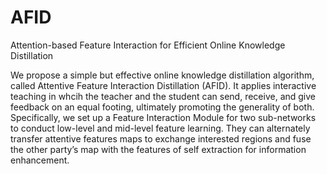 # AFID
Attention-based Feature Interaction for Efficient Online Knowledge Distillation 

We propose a simple but effective online knowledge distillation algorithm, called Attentive Feature Interaction Distillation (AFID). It applies interactive teaching in whcih the
teacher and the student can send, receive, and give feedback on an equal footing, ultimately promoting the generality of both. Specifically, we set up a Feature Interaction Module for two sub-networks to conduct low-level and mid-level feature learning. They can alternately transfer attentive features maps to exchange interested regions and fuse the other party’s map with the features of self extraction for information enhancement.
